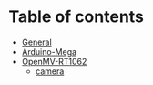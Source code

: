 # Table of contents

* [General](README.md)
* [Arduino-Mega](arduino-mega.md)
* [OpenMV-RT1062](openmv-rt1062/README.md)
  * [camera](openmv-rt1062/camera.md)
